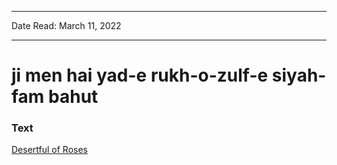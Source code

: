 ***
Date Read: March 11, 2022
***

# ji men hai yad-e rukh-o-zulf-e siyah-fam bahut

### Text
[Desertful of Roses](http://www.columbia.edu/itc/mealac/pritchett/00garden/01c/0185/index_0185.html)

